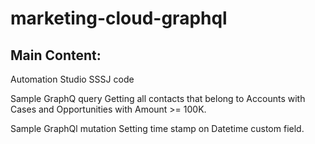 # marketing-cloud-graphql

## Main Content:

Automation Studio SSSJ code

Sample GraphQ query
Getting all contacts that belong to Accounts with Cases and Opportunities with Amount >= 100K.

Sample GraphQl mutation
Setting time stamp on Datetime custom field.
